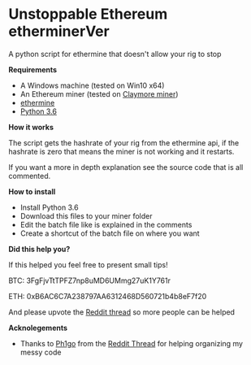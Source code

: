 # Unstoppable Ethereum etherminerVer
A python script for ethermine that doesn't allow your rig to stop

<b>Requirements</b>

<ul>
<li>A Windows machine (tested on Win10 x64)</li>
<li>An Ethereum miner (tested on <a href="https://bitcointalk.org/index.php?topic=1433925.0">Claymore miner</a>)</li>
<li><a href="https://ethermine.org/">ethermine</a></li>
<li><a href="https://www.python.org/downloads/release/python-362/">Python 3.6</a></li>
</ul>

<b>How it works</b>

The script gets the hashrate of your rig from the ethermine api, if the hashrate is zero that means the miner is not working and it restarts.

If you want a more in depth explanation see the source code that is all commented.

<b>How to install</b>


<ul>
<li>Install Python 3.6</li>
<li>Download this files to your miner folder</li>
<li>Edit the batch file like is explained in the comments</li>
<li>Create a shortcut of the batch file on where you want</li>
</ul>

<b>Did this help you?</b>

If this helped you feel free to present  small tips! 

BTC: 3FgFjvTtTPFZ7np8uMD6UMmg27uK1Y761r

ETH: 0xB6AC6C7A238797AA6312468D560721b4b8eF7f20


And please upvote the <a href="https://www.reddit.com/r/EtherMining/comments/6nuuay/an_automatic_python_script_that_restarts_the/">Reddit thread</a> so more people can be helped

<b>Acknolegements</b>

<ul>
<li>Thanks to <a href="https://github.com/ph1go">Ph1go</a> from the <a href="https://www.reddit.com/r/EtherMining/comments/6nuuay/an_automatic_python_script_that_restarts_the/">Reddit Thread</a> for helping organizing my messy code</li>
</ul>

